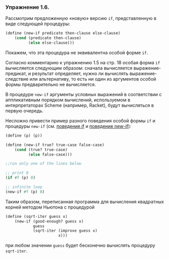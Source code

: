 ### Упражнение 1.6. 
Рассмотрим предложенную «новую» версию $\texttt{if}$, представленную в виде следующей процедуры:

```scheme
(define (new-if predicate then-clause else-clause) 
    (cond (predicate then-clause) 
          (else else-clause)))
```

Покажем, что эта процедура не эквивалентна особой форме $\texttt{if}$. 

Согласно комментарию к упражнению 1.5 на стр. 18 особая форма $\texttt{if}$ вычисляется следующим образом: сначала вычисляется выражение-предикат, и результат определяет, нужно ли вычислять выражение-следствие или альтернативу, то есть ни один из аргументов особой формы предварительно не вычисляется. 

В процедуре $\texttt{new-if}$ аргументы условных выражений в соответствии с аппликативным порядком вычислений, используемом в интерпретаторах Scheme (например, Racket), будут вычисляться в первую очередь.

Несложно привести пример разного поведения особой формы $\texttt{if}$ и процедуры $\texttt{new-if}$ (см. [поведение if](/src/chapter1/classic-if.scm) и [поведение new-if](/src/chapter1/cond-to-if.scm)):
		
```scheme
(define (p) (p))

(define (new-if true? true-case false-case)
    (cond (true? true-case)
          (else false-case)))  

;;run only one of the lines below

;; print 0
(if #f (p) 0)

;; infinite loop
(new-if #f (p) 0)
```
	
Таким образом, переписанная программа для вычисления квадратных корней методом Ньютона с процедурой

```scheme
(define (sqrt-iter guess x)
    (new-if (good-enough? guess x)
            guess 
            (sqrt-iter (improve guess x) 
                       x)))
```
при любом значении $\texttt{guess}$ будет бесконечно вычислять процедуру $\texttt{sqrt-iter}$.
